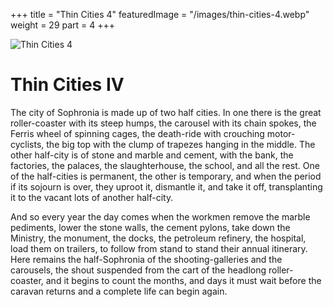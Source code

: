 +++
title = "Thin Cities 4"
featuredImage = "/images/thin-cities-4.webp"
weight = 29
part = 4
+++

![Thin Cities 4](/images/thin-cities-4.webp)

# Thin Cities IV

The city of Sophronia is made up of two half cities. In one there is the great roller-coaster with its steep humps, the carousel with its chain spokes, the Ferris wheel of spinning cages, the death-ride with crouching motor-cyclists, the big top with the clump of trapezes hanging in the middle. The other half-city is of stone and marble and cement, with the bank, the factories, the palaces, the slaughterhouse, the school, and all the rest. One of the half-cities is permanent, the other is temporary, and when the period if its sojourn is over, they uproot it, dismantle it, and take it off, transplanting it to the vacant lots of another half-city.

And so every year the day comes when the workmen remove the marble pediments, lower the stone walls, the cement pylons, take down the Ministry, the monument, the docks, the petroleum refinery, the hospital, load them on trailers, to follow from stand to stand their annual itinerary. Here remains the half-Sophronia of the shooting-galleries and the carousels, the shout suspended from the cart of the headlong roller-coaster, and it begins to count the months, and days it must wait before the caravan returns and a complete life can begin again.